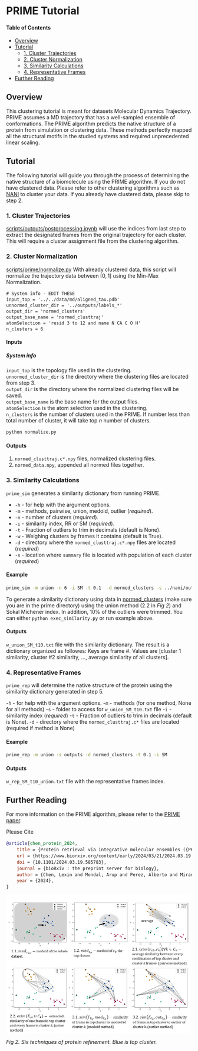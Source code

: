 # PRIME Tutorial

#### Table of Contents
- [Overview](#overview)
- [Tutorial](#tutorial)
  - [1. Cluster Trajectories](#1-cluster-trajectories)
  - [2. Cluster Normalization](#2-cluster-normalization)
  - [3. Similarity Calculations](#3-similarity-calculations)
  - [4. Representative Frames](#4-representative-frames)
- [Further Reading](#further-reading)

## Overview
This clustering tutorial is meant for datasets Molecular Dynamics Trajectory. PRIME assumes a MD trajectory that has a well-sampled ensemble of conformations. The PRIME algorithm predicts the native structure of a protein from simulation or clustering data. These methods perfectly mapped all the structural motifs in the studied systems and required unprecedented linear scaling.

## Tutorial
The following tutorial will guide you through the process of determining the native structure of a biomolecule using the PRIME algorithm. If you do not have clustered data. Please refer to other clustering algorithms such as [NANI](nani.md) to cluster your data. If you already have clustered data, please skip to step 2.

### 1. Cluster Trajectories
[scripts/outputs/postprocessing.ipynb](../scripts/outputs/postprocessing.ipynb) will use the indices from last step to extract the designated frames from the original trajectory for each cluster. This will require a cluster assignment file from the clustering algorithm.

### 2. Cluster Normalization
[scripts/prime/normalize.py](../scripts/prime/normalize.py) With already clustered data, this script will normalize the trajectory data between $[0,1]$ using the Min-Max Normalization. 

    # System info - EDIT THESE
    input_top = '../../data/md/aligned_tau.pdb'
    unnormed_cluster_dir = '../outputs/labels_*'
    output_dir = 'normed_clusters'
    output_base_name = 'normed_clusttraj'
    atomSelection = 'resid 3 to 12 and name N CA C O H'
    n_clusters = 6

#### Inputs
##### System info
`input_top` is the topology file used in the clustering. <br>
`unnormed_cluster_dir` is the directory where the clustering files are located from step 3. <br>
`output_dir` is the directory where the normalized clustering files will be saved. <br>
`output_base_name` is the base name for the output files. <br>
`atomSelection` is the atom selection used in the clustering. <br>
`n_clusters` is the number of clusters used in the PRIME. If number less than total number of cluster, it will take top *n* number of clusters. <br>

```bash
python normalize.py
```

#### Outputs
1. `normed_clusttraj.c*.npy` files, normalized clustering files.
2. `normed_data.npy`, appended all normed files together.

### 3. Similarity Calculations
`prime_sim` generates a similarity dictionary from running PRIME. 

- `-h` - for help with the argument options.
- `-m` - methods, pairwise, union, medoid, outlier (*required*).
- `-n` - number of clusters (*required*).
- `-i` - similarity index, RR or SM (*required*).
- `-t` - Fraction of outliers to trim in decimals (default is None).
- `-w` - Weighing clusters by frames it contains (default is True).
- `-d` - directory where the `normed_clusttraj.c*.npy` files are located (*required*)
- `-s` - location where `summary` file is located with population of each cluster (*required*)

#### Example 
```bash
prime_sim -m union -n 6 -i SM -t 0.1  -d normed_clusters -s ../nani/outputs/summary_6.csv
```

To generate a similarity dictionary using data in [normed_clusters](../scripts/prime/normed_clusters) (make sure you are in the prime directory) using the union method (2.2 in *Fig 2*) and Sokal Michener index. In addition, 10% of the outliers were trimmed. You can either `python exec_similarity.py` or run example above.

#### Outputs
`w_union_SM_t10.txt` file with the similarity dictionary.
The result is a dictionary organized as followes:
Keys are frame #. Values are [cluster 1 similarity, cluster #2 similarity, ..., average similarity of all clusters].

### 4. Representative Frames
`prime_rep` will determine the native structure of the protein using the similarity dictionary generated in step 5.

-`h` - for help with the argument options.
-`m` - methods (for one method, None for all methods)
-`s` - folder to access for `w_union_SM_t10.txt` file
-`i` - similarity index (*required*)
-`t` - Fraction of outliers to trim in decimals (default is None).
-`d` - directory where the `normed_clusttraj.c*` files are located (required if method is None)

#### Example 
```bash
prime_rep -m union -s outputs -d normed_clusters -t 0.1 -i SM
```

#### Outputs
`w_rep_SM_t10_union.txt` file with the representative frames index.

## Further Reading
For more information on the PRIME algorithm, please refer to the [PRIME paper](https://www.biorxiv.org/content/10.1101/2024.03.19.585783v1). 

Please Cite
```bibtex
@article{chen_protein_2024,
	title = {Protein retrieval via integrative molecular ensembles ({PRIME}) through extended similarity indices},
	url = {https://www.biorxiv.org/content/early/2024/03/21/2024.03.19.585783},
	doi = {10.1101/2024.03.19.585783},
	journal = {bioRxiv : the preprint server for biology},
	author = {Chen, Lexin and Mondal, Arup and Perez, Alberto and Miranda-Quintana, Ramon Alain},
	year = {2024},
}
```

<img src="../img/methods.jpg" alt="methods" width="500" height=auto align="center"></a>

*Fig 2. Six techniques of protein refinement. Blue is top cluster.*